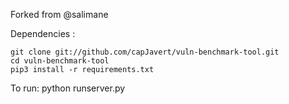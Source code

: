 Forked from @salimane

Dependencies :

	git clone git://github.com/capJavert/vuln-benchmark-tool.git
	cd vuln-benchmark-tool
    pip3 install -r requirements.txt

To run:
    python runserver.py
